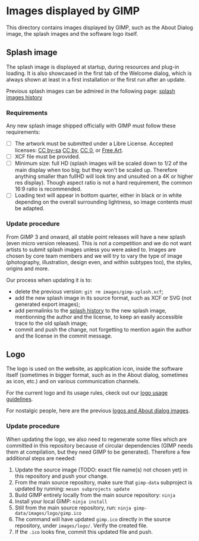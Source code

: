 # Images displayed by GIMP

This directory contains images displayed by GIMP, such as the About Dialog
image, the splash images and the software logo itself.

## Splash image

The splash image is displayed at startup, during resources and plug-in loading.
It is also showcased in the first tab of the Welcome dialog, which is always
shown at least in a first installation or the first run after an update.

Previous splash images can be admired in the following page: [splash images history](splash-log.md)

### Requirements

Any new splash image shipped officially with GIMP must follow these
requirements:

- [ ] The artwork must be submitted under a Libre License.
      Accepted licenses:
      [CC by-sa](https://creativecommons.org/licenses/by-sa/4.0/)
      [CC by](https://creativecommons.org/licenses/by/4.0/),
      [CC 0](https://creativecommons.org/publicdomain/zero/1.0/),
      or [Free Art](https://artlibre.org/licence/lal/en/).
- [ ] XCF file must be provided.
- [ ] Minimum size: full HD (splash images will be scaled down to 1/2
      of the main display when too big; but they won't be scaled up.
      Therefore anything smaller than fullHD will look tiny and
      unsuited on a 4K or higher res display). Though aspect ratio is not a hard
      requirement, the common 16:9 ratio is recommended.
- [ ] Loading text will appear in bottom quarter, either in black or in white
      depending on the overall surrounding lightness, so image contents must be
      adapted.

### Update procedure

From GIMP 3 and onward, all stable point releases will have a new splash (even
micro version releases). This is not a competition and we do not want artists to
submit splash images unless you were asked to. Images are chosen by core team
members and we will try to vary the type of image (photography, illustration,
design even, and within subtypes too), the styles, origins and more.

Our process when updating it is to:

* delete the previous version: `git rm images/gimp-splash.xcf`;
* add the new splash image in its source format, such as XCF or SVG (not
  generated export images);
* add permalinks to the [splash history](splash-log.md) to the new splash image,
  mentionning the author and the license, to keep an easily accessible trace to
  the old splash image;
* commit and push the change, not forgetting to mention again the author and the
  license in the commit message.

## Logo

The logo is used on the website, as application icon, inside the software
itself (sometimes in bigger format, such as in the About dialog, sometimes as
icon, etc.) and on various communication channels.

For the current logo and its usage rules, ckeck out our [logo usage
guidelines](logo/README.md).

For nostalgic people, here are the previous [logos and About dialog images](logo-log.md).

### Update procedure

When updating the logo, we also need to regenerate some files which are
committed in this repository because of circular dependencies (GIMP needs them
at compilation, but they need GIMP to be generated). Therefore a few additional
steps are needed:

1. Update the source image (TODO: exact file name(s) not chosen yet) in this
   repository and push your change.
2. From the main source repository, make sure that `gimp-data` subproject is
   updated by running: `meson subprojects update`
3. Build GIMP entirely locally from the main source repository: `ninja`
4. Install your local GIMP: `ninja install`
5. Still from the main source repository, run: `ninja gimp-data/images/logo/gimp.ico`
6. The command will have updated `gimp.ico` directly in the source repository,
   under `images/logo/`. Verify the created file.
7. If the `.ico` looks fine, commit this updated file and push.
